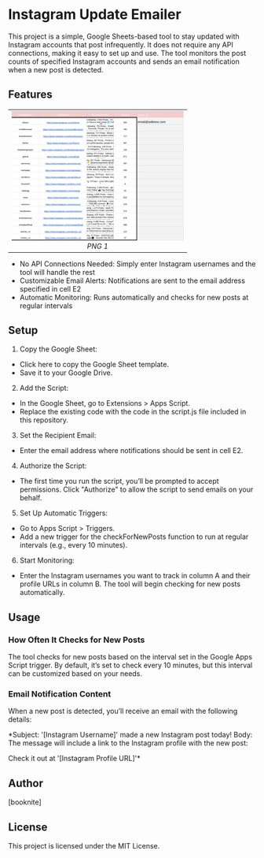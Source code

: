 # Instagram Update Emailer

This project is a simple, Google Sheets-based tool to stay updated with Instagram accounts that post infrequently. It does not require any API connections, making it easy to set up and use. The tool monitors the post counts of specified Instagram accounts and sends an email notification when a new post is detected.

## Features
<table>
  <tr>
    <td align="center">
      <img src="instagram-update-emailer-img-1.png" alt="Naver Map Scraper Demo 1" width="350"/>
      <br />
      <em>PNG 1</em>
    </td>
</table>

* No API Connections Needed: Simply enter Instagram usernames and the tool will handle the rest
* Customizable Email Alerts: Notifications are sent to the email address specified in cell E2
* Automatic Monitoring: Runs automatically and checks for new posts at regular intervals

## Setup

1. Copy the Google Sheet:
* Click here to copy the Google Sheet template.
* Save it to your Google Drive.
2. Add the Script:
* In the Google Sheet, go to Extensions > Apps Script.
* Replace the existing code with the code in the script.js file included in this repository.
3. Set the Recipient Email:
* Enter the email address where notifications should be sent in cell E2.
4. Authorize the Script:
* The first time you run the script, you’ll be prompted to accept permissions. Click "Authorize" to allow the script to send emails on your behalf.
5. Set Up Automatic Triggers:
* Go to Apps Script > Triggers.
* Add a new trigger for the checkForNewPosts function to run at regular intervals (e.g., every 10 minutes).
6. Start Monitoring:
* Enter the Instagram usernames you want to track in column A and their profile URLs in column B. The tool will begin checking for new posts automatically.

## Usage

### How Often It Checks for New Posts
The tool checks for new posts based on the interval set in the Google Apps Script trigger. By default, it’s set to check every 10 minutes, but this interval can be customized based on your needs.

### Email Notification Content
When a new post is detected, you’ll receive an email with the following details:

*Subject: '[Instagram Username]' made a new Instagram post today!
Body: The message will include a link to the Instagram profile with the new post:

Check it out at '[Instagram Profile URL]'*

## Author

[booknite]

## License

This project is licensed under the MIT License.

